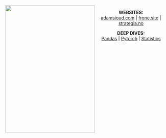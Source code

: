 <img align="left" width="280" height="400" src="https://media.giphy.com/media/fYjDikIeUz0CA/giphy.gif"> 

<p align="center">
  <b>WEBSITES:</b><br>
  <a href="#">adamsioud.com</a> |
  <a href="#">frone.site</a> |
  <a href="#">strategia.no</a>
<!--  <img src="https://media.giphy.com/media/26tn2q3F0oLQlZZGU/giphy.gif" width="310" height="100" > -->
</p>

<p align="center">
  <b>DEEP DIVES:</b><br>
  <a href="#">Pandas</a> |
  <a href="#">Pytorch</a> |
  <a href="#">Statistics</a>
<!-- <img src="https://media.giphy.com/media/l4JyRrRWMbatj1AVq/giphy.gif" width="310" height="100" > -->

</p>
  
  
<!-- <p align="center"> Be sure to save me if you want to!</p> -->
  
<!--
**AdamSioud/AdamSioud** is a ✨ _special_ ✨ repository because its `README.md` (this file) appears on your GitHub profile.

Here are some ideas to get you started:

- 🔭 I’m currently working on ...
- 🌱 I’m currently learning ...
- 👯 I’m looking to collaborate on ...
- 🤔 I’m looking for help with ...
- 💬 Ask me about ...
- 📫 How to reach me: ...
- 😄 Pronouns: ...
- ⚡ Fun fact: ...
-->
